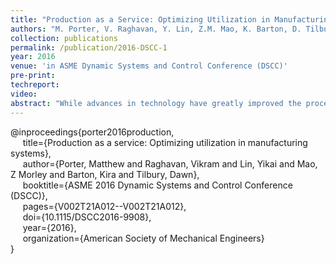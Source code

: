 ```yaml
---
title: "Production as a Service: Optimizing Utilization in Manufacturing Systems"
authors: "M. Porter, V. Raghavan, Y. Lin, Z.M. Mao, K. Barton, D. Tilbury"
collection: publications
permalink: /publication/2016-DSCC-1
year: 2016
venue: 'in ASME Dynamic Systems and Control Conference (DSCC)'
pre-print:
techreport:
video:
abstract: "While advances in technology have greatly improved the process of mass production, producing small batches or one-offs in an efficient manner has remained challenging for the manufacturing industry. Additionally, in both large and small companies, there are often available manufacturing resources that sit idle between projects. In this paper we present a Production as a Service framework for providing manufacturing options to designers of new products based on available manufacturing resources. The designed framework aims to bridge the gap between the theoretical work that has been done on Service Oriented Architectures in manufacturing, and what is required for implementation. An industrial use case is provided as an example of the framework."
---
```

@inproceedings{porter2016production,<br>
&nbsp;&nbsp;&nbsp;&nbsp;  title={Production as a service: Optimizing utilization in manufacturing systems},<br>
&nbsp;&nbsp;&nbsp;&nbsp;  author={Porter, Matthew and Raghavan, Vikram and Lin, Yikai and Mao, Z Morley and Barton, Kira and Tilbury, Dawn},<br>
&nbsp;&nbsp;&nbsp;&nbsp;  booktitle={ASME 2016 Dynamic Systems and Control Conference (DSCC)},<br>
&nbsp;&nbsp;&nbsp;&nbsp;  pages={V002T21A012--V002T21A012},<br>
&nbsp;&nbsp;&nbsp;&nbsp;  doi={10.1115/DSCC2016-9908},<br>
&nbsp;&nbsp;&nbsp;&nbsp;  year={2016},<br>
&nbsp;&nbsp;&nbsp;&nbsp;  organization={American Society of Mechanical Engineers}<br>
}
